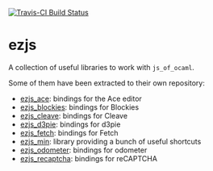 [![Travis-CI Build Status](https://travis-ci.org/OCamlPro/ezjs.svg?branch=master)](https://travis-ci.org/OCamlPro/ezjs)
# ezjs

A collection of useful libraries to work with `js_of_ocaml`.

Some of them have been extracted to their own repository:

- [ezjs_ace]:  bindings for the Ace editor
- [ezjs_blockies]: bindings for Blockies
- [ezjs_cleave]: bindings for Cleave
- [ezjs_d3pie]: bindings for d3pie
- [ezjs_fetch]: bindings for Fetch
- [ezjs_min]: library providing a bunch of useful shortcuts
- [ezjs_odometer]: bindings for odometer
- [ezjs_recaptcha]: bindings for reCAPTCHA

[ezjs_ace]: https://github.com/OCamlPro/ezjs_ace
[ezjs_blockies]: https://github.com/OCamlPro/ezjs_blockies
[ezjs_cleave]: https://github.com/OCamlPro/ezjs_cleave
[ezjs_d3pie]: https://github.com/OCamlPro/ezjs_d3pie
[ezjs_fetch]: https://github.com/OCamlPro/ezjs_fetch
[ezjs_min]: https://github.com/OCamlPro/ezjs_min
[ezjs_odometer]: https://github.com/OCamlPro/ezjs_odometer
[ezjs_recaptcha]: https://github.com/OCamlPro/ezjs_recaptcha
